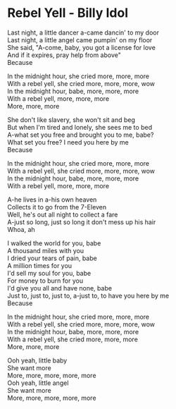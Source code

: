 # Rebel Yell - Billy Idol

Last night, a little dancer a-came dancin' to my door\
Last night, a little angel came pumpin' on my floor\
She said, "A-come, baby, you got a license for love\
And if it expires, pray help from above"\
Because

In the midnight hour, she cried more, more, more\
With a rebel yell, she cried more, more, more, wow\
In the midnight hour, babe, more, more, more\
With a rebel yell, more, more, more\
More, more, more

She don't like slavery, she won't sit and beg\
But when I'm tired and lonely, she sees me to bed\
A-what set you free and brought you to me, babe?\
What set you free? I need you here by me\
Because

In the midnight hour, she cried more, more, more\
With a rebel yell, she cried more, more, more, wow\
In the midnight hour, babe, more, more, more\
With a rebel yell, more, more, more

A-he lives in a-his own heaven\
Collects it to go from the 7-Eleven\
Well, he's out all night to collect a fare\
A-just so long, just so long it don't mess up his hair\
Whoa, ah

I walked the world for you, babe\
A thousand miles with you\
I dried your tears of pain, babe\
A million times for you\
I'd sell my soul for you, babe\
For money to burn for you\
I'd give you all and have none, babe\
Just to, just to, just to, a-just to, to have you here by me\
Because

In the midnight hour, she cried more, more, more\
With a rebel yell, she cried more, more, more, wow\
In the midnight hour, babe, more, more, more\
With a rebel yell, she cried more, more, more\
More, more, more

Ooh yeah, little baby\
She want more\
More, more, more, more, more\
Ooh yeah, little angel\
She want more\
More, more, more, more, more